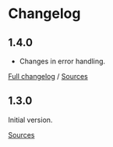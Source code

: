 # Changelog

## 1.4.0

* Changes in error handling.

[Full changelog](https://github.com/mobeelizer/wp7-sdk/compare/1.3.0...1.4.0) / [Sources](https://github.com/mobeelizer/wp7-sdk/tree/1.4.0)


## 1.3.0

Initial version. 

[Sources](https://github.com/mobeelizer/wp7-sdk/tree/1.3.0)